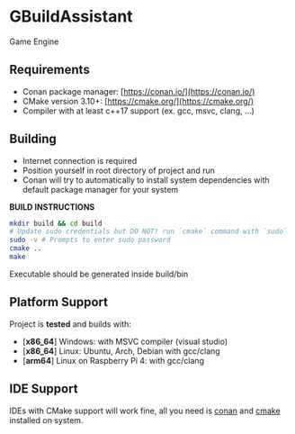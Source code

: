 # GBuildAssistant

Game Engine

## Requirements

- Conan package manager:  [https://conan.io/](https://conan.io/)
- CMake version 3.10+: [https://cmake.org/](https://cmake.org/)
- Compiler with at least c++17 support (ex. gcc, msvc, clang, ...)

## Building

- Internet connection is required
- Position yourself in root directory of project and run
- Conan will try to automatically to install system dependencies
 with default package manager for your system

**BUILD INSTRUCTIONS**
```bash
mkdir build && cd build 
# Update sudo credentials but DO NOT! run `cmake` command with `sudo`
sudo -v # Prompts to enter sudo password
cmake ..
make
```
Executable should be generated inside build/bin

## Platform Support

Project is **tested** and builds with:

-  \[**x86\_64**\] Windows: with MSVC compiler (visual studio)
-  \[**x86\_64**\] Linux: Ubuntu, Arch, Debian with gcc/clang
-  \[**arm64**\] Linux on Raspberry Pi 4: with gcc/clang


## IDE Support

IDEs with CMake support will work fine, all you need is [conan](https://conan.io/) and [cmake](https://cmake.org/) installed on system.
